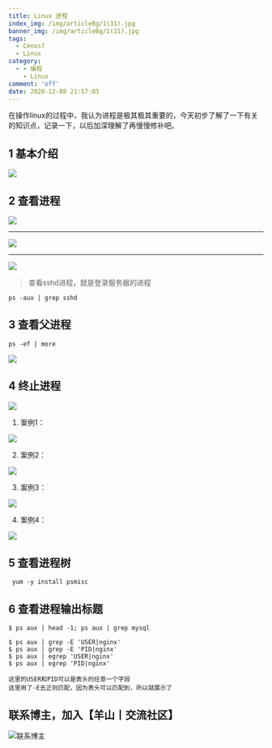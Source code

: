 ```yaml
---
title: Linux 进程
index_img: /img/articleBg/1(31).jpg
banner_img: /img/articleBg/1(31).jpg
tags:
  - Cenos7
  - Linux
category:
  - - 编程
    - Linux
comment: 'off'
date: 2020-12-08 21:57:03
---
```


在操作linux的过程中，我认为进程是极其极其重要的，今天初步了解了一下有关的知识点，记录一下，以后加深理解了再慢慢修补吧。

<!-- more -->

## 1 基本介绍

![](/img/articleContent/linuxJinCheng/linuxJinCheng1.png)

## 2 查看进程

![](/img/articleContent/linuxJinCheng/linuxJinCheng2.png)

---

![](/img/articleContent/linuxJinCheng/linuxJinCheng3.png)

---

![](/img/articleContent/linuxJinCheng/linuxJinCheng4.png)

> 查看sshd进程，就是登录服务器的进程

```
ps -aux | grep sshd
```

## 3 查看父进程

```
ps -ef | more

```

![](/img/articleContent/linuxJinCheng/linuxJinCheng5.png)

## 4 终止进程

![](/img/articleContent/linuxJinCheng/linuxJinCheng6.png)

1. 案例1：

![](/img/articleContent/linuxJinCheng/linuxJinCheng7.png)

2. 案例2：

![](/img/articleContent/linuxJinCheng/linuxJinCheng8.png)

3. 案例3：

![](/img/articleContent/linuxJinCheng/linuxJinCheng9.png)

4. 案例4：

![](/img/articleContent/linuxJinCheng/linuxJinCheng10.png)

## 5 查看进程树

```
 yum -y install psmisc
```


## 6 查看进程输出标题

```
$ ps aux | head -1; ps aux | grep mysql

$ ps aux | grep -E 'USER|nginx'
$ ps aux | grep -E 'PID|nginx'
$ ps aux | egrep 'USER|nginx'
$ ps aux | egrep 'PID|nginx'

这里的USER和PID可以是表头的任意一个字段
这里用了-E去正则匹配，因为表头可以匹配到，所以就展示了
```

## 联系博主，加入【羊山丨交流社区】
![联系博主](/img/icon/wechatFindMe.png)